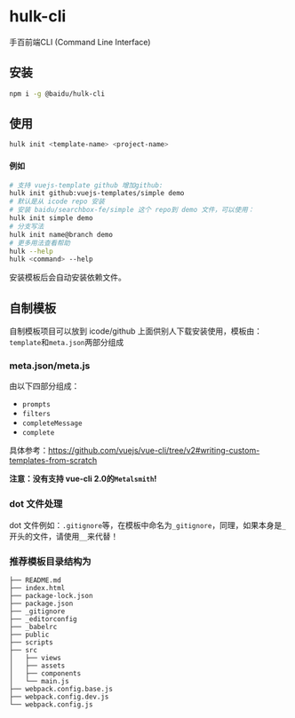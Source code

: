 # hulk-cli

手百前端CLI (Command Line Interface)

## 安装

```bash
npm i -g @baidu/hulk-cli
```
## 使用

```bash
hulk init <template-name> <project-name>
```

#### 例如

```bash
# 支持 vuejs-template github 增加github:
hulk init github:vuejs-templates/simple demo
# 默认是从 icode repo 安装
# 安装 baidu/searchbox-fe/simple 这个 repo到 demo 文件，可以使用：
hulk init simple demo
# 分支写法
hulk init name@branch demo
# 更多用法查看帮助
hulk --help
hulk <command> --help
```

安装模板后会自动安装依赖文件。

## 自制模板

自制模板项目可以放到 icode/github 上面供别人下载安装使用，模板由：`template`和`meta.json`两部分组成

### meta.json/meta.js
由以下四部分组成：

* `prompts`
* `filters`
* `completeMessage`
* `complete`

具体参考：https://github.com/vuejs/vue-cli/tree/v2#writing-custom-templates-from-scratch

**注意：没有支持 vue-cli 2.0的`Metalsmith`!**


### dot 文件处理
dot 文件例如：`.gitignore`等，在模板中命名为`_gitignore`，同理，如果本身是`_`开头的文件，请使用`__`来代替！

### 推荐模板目录结构为

```
├── README.md
├── index.html
├── package-lock.json
├── package.json
├── _gitignore
├── _editorconfig
├── _babelrc
├── public
├── scripts
├── src
│   ├── views
│   ├── assets
│   ├── components
│   └── main.js
├── webpack.config.base.js
├── webpack.config.dev.js
└── webpack.config.js
```

